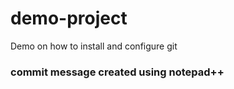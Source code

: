 # demo-project

Demo on how to install and configure git

### commit message created using notepad++
